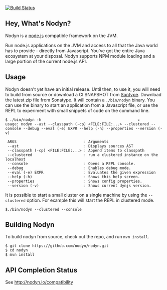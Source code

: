 [![Build Status](https://secure.travis-ci.org/nodyn/nodyn.png)](http://travis-ci.org/nodyn/nodyn)

## Hey, What's Nodyn?

Nodyn is a [node.js](http://nodejs.org) compatible framework on the JVM.

Run node.js applications on the JVM and access to all that the Java world has to
provide - directly from Javascript. You've got the entire Java ecosystem at
your disposal. Nodyn supports NPM module loading and a large portion of the
current node.js API.

## Usage

Nodyn doesn't yet have an initial release. Until then, to use it, you will need
to build from source or download a CI SNAPSHOT from
[Sontype](https://oss.sonatype.org/content/repositories/snapshots/io/nodyn/nodyn/0.1.1-SNAPSHOT/).
Download the latest zip file from Sonatype. It will contain a `./bin/nodyn` binary.
You can use the binary to start an application from a Javascript file, or use the
REPL to experiment with small snippets of code on the command line.

    $ ./bin/nodyn -h                                           ✭
    usage: nodyn --ast --classpath (-cp) <FILE:FILE:...> --clustered --console --debug --eval (-e) EXPR --help (-h) --properties --version (-v)

     ARGS                              : Arguments
     --ast                             : Displays sources AST
     --classpath (-cp) <FILE:FILE:...> : Append items to classpath
     --clustered                       : run a clustered instance on the localhost
     --console                         : Opens a REPL console.
     --debug                           : Enables debug mode.
     --eval (-e) EXPR                  : Evaluates the given expression
     --help (-h)                       : Shows this help screen.
     --properties                      : Shows config properties.
     --version (-v)                    : Shows current dynjs version.

It is possible to start a small cluster on a single machine by using the
`--clustered` option. For example this will start the REPL in clustered mode.

    $./bin/nodyn --clustered --console

## Building Nodyn

To build nodyn from source, check out the repo, and run `mvn install`.

    $ git clone https://github.com/nodyn/nodyn.git
    $ cd nodyn
    $ mvn install

## API Completion Status

See http://nodyn.io/compatibility
